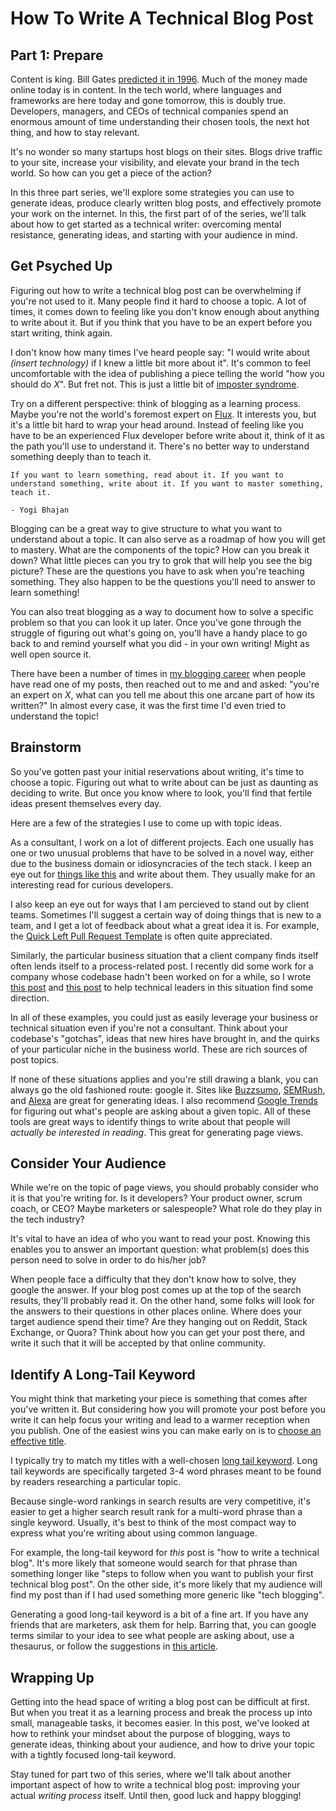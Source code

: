 # How To Write A Technical Blog Post
## Part 1: Prepare

Content is king. Bill Gates [predicted it in 1996](http://www.craigbailey.net/content-is-king-by-bill-gates/). Much of the money made online today is in content. In the tech world, where languages and frameworks are here today and gone tomorrow, this is doubly true. Developers, managers, and CEOs of technical companies spend an enormous amount of time understanding their chosen tools, the next hot thing, and how to stay relevant.

It's no wonder so many startups host blogs on their sites. Blogs drive traffic to your site, increase your visibility, and elevate your brand in the tech world. So how can you get a piece of the action?

In this three part series, we'll explore some strategies you can use to generate ideas, produce clearly written blog posts, and effectively promote your work on the internet. In this, the first part of of the series, we'll talk about how to get started as a technical writer: overcoming mental resistance, generating ideas, and starting with your audience in mind.

## Get Psyched Up

Figuring out how to write a technical blog post can be overwhelming if you're not used to it. Many people find it hard to choose a topic. A lot of times, it comes down to feeling like you don't know enough about anything to write about it. But if you think that you have to be an expert before you start writing, think again.

I don't know how many times I've heard people say: "I would write about _(insert technology)_ if I knew a little bit more about it". It's common to feel uncomfortable with the idea of publishing a piece telling the world "how you should do _X_". But fret not. This is just a little bit of [imposter syndrome](http://startupbros.com/21-ways-overcome-impostor-syndrome/).

Try on a different perspective: think of blogging as a learning process. Maybe you're not the world's foremost expert on [Flux](https://facebook.github.io/flux/). It interests you, but it's a little bit hard to wrap your head around. Instead of feeling like you have to be an experienced Flux developer before write about it, think of it as the path you'll use to understand it. There's no better way to understand something deeply than to teach it.

```
If you want to learn something, read about it. If you want to understand something, write about it. If you want to master something, teach it.

- Yogi Bhajan
```

Blogging can be a great way to give structure to what you want to understand about a topic. It can also serve as a roadmap of how you will get to mastery. What are the components of the topic? How can you break it down? What little pieces can you try to grok that will help you see the big picture? These are the questions you have to ask when you're teaching something. They also happen to be the questions you'll need to answer to learn something!

You can also treat blogging as a way to document how to solve a specific problem so that you can look it up later. Once you've gone through the struggle of figuring out what's going on, you'll have a handy place to go back to and remind yourself what you did - in your own writing! Might as well open source it.

There have been a number of times in [my blogging career](http://fluxusfrequency.github.io/blog/archives/) when people have read one of my posts, then reached out to me and and asked: "you're an expert on _X_, what can you tell me about this one arcane part of how its written?" In almost every case, it was the first time I'd even tried to understand the topic!

## Brainstorm

So you've gotten past your initial reservations about writing, it's time to choose a topic. Figuring out what to write about can be just as daunting as deciding to write. But once you know where to look, you'll find that fertile ideas present themselves every day.

Here are a few of the strategies I use to come up with topic ideas.

As a consultant, I work on a lot of different projects. Each one usually has one or two unusual problems that have to be solved in a novel way, either due to the business domain or idiosyncracies of the tech stack. I keep an eye out for [things like this](http://fluxusfrequency.github.io/blog/2014/12/09/caching-asynchronous-queries-in-backbone/) and write about them. They usually make for an interesting read for curious developers.

I also keep an eye out for ways that I am percieved to stand out by client teams. Sometimes I'll suggest a certain way of doing things that is new to a team, and I get a lot of feedback about what a great idea it is. For example, the [Quick Left Pull Request Template](https://quickleft.com/blog/pull-request-templates-make-code-review-easier/) is often quite appreciated.

Similarly, the particular business situation that a client company finds itself often lends itself to a process-related post. I recently did some work for a company whose codebase hadn't been worked on for a while, so I wrote [this post](https://quickleft.com/blog/ramping-up-developers-on-code/) and [this post](https://quickleft.com/blog/bring-back-app-prioritize-best-features/) to help technical leaders in this situation find some direction.

In all of these examples, you could just as easily leverage your business or technical situation even if you're not a consultant. Think about your codebase's "gotchas", ideas that new hires have brought in, and the quirks of your particular niche in the business world. These are rich sources of post topics.

If none of these situations applies and you're still drawing a blank, you can always go the old fashioned route: google it. Sites like [Buzzsumo](http://buzzsumo.com/), [SEMRush](http://www.semrush.com/), and [Alexa](http://www.alexa.com/) are great for generating ideas. I also recommend [Google Trends](https://www.google.com/trends/) for figuring out what's people are asking about a given topic. All of these tools are great ways to identify things to write about that people will _actually be interested in reading_. This great for generating page views.

## Consider Your Audience

While we're on the topic of page views, you should probably consider who it is that you're writing for. Is it developers? Your product owner, scrum coach, or CEO? Maybe marketers or salespeople? What role do they play in the tech industry?

It's vital to have an idea of who you want to read your post. Knowing this enables you to answer an important question: what problem(s) does this person need to solve in order to do his/her job?

When people face a difficulty that they don't know how to solve, they google the answer. If your blog post comes up at the top of the search results, they'll probably read it. On the other hand, some folks will look for the answers to their questions in other places online. Where does your target audience spend their time? Are they hanging out on Reddit, Stack Exchange, or Quora? Think about how you can get your post there, and write it such that it will be accepted by that online community.

## Identify A Long-Tail Keyword

You might think that marketing your piece is something that comes after you've written it. But considering how you will promote your post before you write it can help focus your writing and lead to a warmer reception when you publish. One of the easiest wins you can make early on is to [choose an effective title](http://www.8womendream.com/about-the-women-of-8-women-dream/author-catherine-hughes/award-winning-titles-and-headlines-for-inspiration-to-create-viral-blog-posts).

I typically try to match my titles with a well-chosen [long tail keyword](http://www.wordtracker.com/academy/keyword-research/technical-guides/three-good-reasons-to-target-long-tail-keywords). Long tail keywords are specifically targeted 3-4 word phrases meant to be found by readers researching a particular topic.

Because single-word rankings in search results are very competitive, it's easier to get a higher search result rank for a multi-word phrase than a single keyword. Usually, it's best to think of the most compact way to express what you're writing about using common language.

For example, the long-tail keyword for _this_ post is "how to write a technical blog". It's more likely that someone would search for that phrase than something longer like "steps to follow when you want to publish your first technical blog post". On the other side, it's more likely that my audience will find my post than if I had used something more generic like "tech blogging".

Generating a good long-tail keyword is a bit of a fine art. If you have any friends that are marketers, ask them for help. Barring that, you can google terms similar to your idea to see what people are asking about, use a thesaurus, or follow the suggestions in [this article](http://blog.hubspot.com/insiders/find-keywords-for-your-business).

## Wrapping Up

Getting into the head space of writing a blog post can be difficult at first. But when you treat it as a learning process and break the process up into small, manageable tasks, it becomes easier. In this post, we've looked at how to rethink your mindset about the purpose of blogging, ways to generate ideas, thinking about your audience, and how to drive your topic with a tightly focused long-tail keyword.

Stay tuned for part two of this series, where we'll talk about another important aspect of how to write a technical blog post: improving your actual _writing process_ itself. Until then, good luck and happy blogging!
